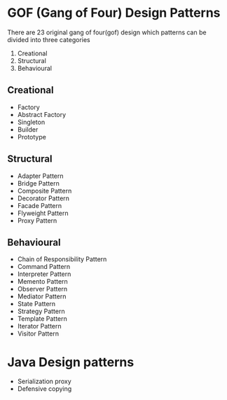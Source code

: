 # GOF (Gang of Four) Design Patterns

There are 23 original gang of four(gof) design which patterns can be divided into three categories

1. Creational
2. Structural
3. Behavioural

## Creational

* Factory
* Abstract Factory
* Singleton
* Builder
* Prototype

## Structural

* Adapter Pattern
* Bridge Pattern
* Composite Pattern
* Decorator Pattern
* Facade Pattern
* Flyweight Pattern
* Proxy Pattern

## Behavioural

* Chain of Responsibility Pattern
* Command Pattern
* Interpreter Pattern
* Memento Pattern
* Observer Pattern
* Mediator Pattern
* State Pattern
* Strategy Pattern
* Template Pattern
* Iterator Pattern
* Visitor Pattern

# Java Design patterns

* Serialization proxy
* Defensive copying